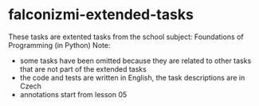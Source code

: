 # falconizmi-extended-tasks
These tasks are extented tasks from the school subject: Foundations of Programming (in Python)
Note:
- some tasks have been omitted because they are related to other tasks that are not part of the extended tasks
- the code and tests are written in English, the task descriptions are in Czech
- annotations start from lesson 05
